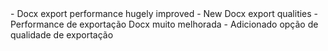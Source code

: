 <en-US>
- Docx export performance hugely improved
- New Docx export qualities
</en-US>
<pt-BR>
- Performance de exportação Docx muito melhorada
- Adicionado opção de qualidade de exportação
</pt-BR>